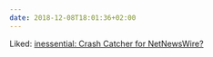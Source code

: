 ```yaml
---
date: 2018-12-08T18:01:36+02:00
---
```


Liked: [inessential: Crash Catcher for NetNewsWire?](http://inessential.com/2018/11/27/crash_catcher_for_netnewswire_)
